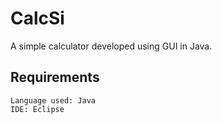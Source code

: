 # CalcSi

A simple calculator developed using GUI in Java.

## Requirements

```
Language used: Java
IDE: Eclipse
```
